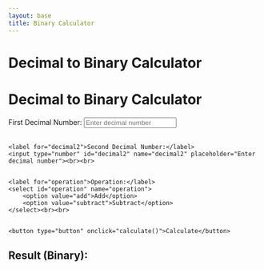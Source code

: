 ```yaml
---
layout: base
title: Binary Calculator
---
```


# Decimal to Binary Calculator

<html lang="en">
<head>
    <meta charset="UTF-8">
    <meta name="viewport" content="width=device-width, initial-scale=1.0">
    <title>Decimal to Binary Calculator</title>
</head>
<body>


<h1>Decimal to Binary Calculator</h1>


<form>
    <label for="decimal1">First Decimal Number:</label>
    <input type="number" id="decimal1" name="decimal1" placeholder="Enter decimal number"><br><br>


    <label for="decimal2">Second Decimal Number:</label>
    <input type="number" id="decimal2" name="decimal2" placeholder="Enter decimal number"><br><br>


    <label for="operation">Operation:</label>
    <select id="operation" name="operation">
        <option value="add">Add</option>
        <option value="subtract">Subtract</option>
    </select><br><br>


    <button type="button" onclick="calculate()">Calculate</button>
</form>


<h2>Result (Binary): <span id="result"></span></h2>


<script>
    function calculate() {
        const decimal1 = parseInt(document.getElementById('decimal1').value);
        const decimal2 = parseInt(document.getElementById('decimal2').value);
        const operation = document.getElementById('operation').value;


        let result;


        if (operation === 'add') {
            result = decimal1 + decimal2;
        } else if (operation === 'subtract') {
            result = decimal1 - decimal2;
        }


        // Convert result to binary
        document.getElementById('result').textContent = result.toString(2);
    }
</script>


</body>
</html>
